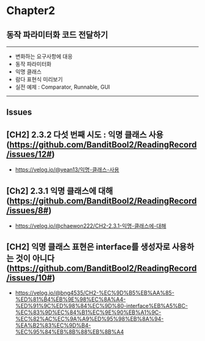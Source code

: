 # Chapter2
## 동작 파라미터화 코드 전달하기

---
- 변화하는 요구사항에 대응
- 동작 파라미터화
- 익명 클래스
- 람다 표현식 미리보기
- 실전 예제 : Comparator, Runnable, GUI
---

## Issues
## [CH2] 2.3.2 다섯 번째 시도 : 익명 클래스 사용 (https://github.com/BanditBool2/ReadingRecord/issues/12#)
- https://velog.io/@yean13/익명-클래스-사용

## [Ch2] 2.3.1 익명 클래스에 대해(https://github.com/BanditBool2/ReadingRecord/issues/8#)
- https://velog.io/@chaewon222/CH2-2.3.1-익명-클래스에-대해

## [CH2] 익명 클래스 표현은 interface를 생성자로 사용하는 것이 아니다(https://github.com/BanditBool2/ReadingRecord/issues/10#)
- https://velog.io/@bng4535/CH2-%EC%9D%B5%EB%AA%85-%ED%81%B4%EB%9E%98%EC%8A%A4-%ED%91%9C%ED%98%84%EC%9D%80-interface%EB%A5%BC-%EC%83%9D%EC%84%B1%EC%9E%90%EB%A1%9C-%EC%82%AC%EC%9A%A9%ED%95%98%EB%8A%94-%EA%B2%83%EC%9D%B4-%EC%95%84%EB%8B%88%EB%8B%A4
